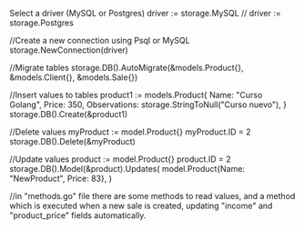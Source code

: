 Select a driver (MySQL or Postgres)
driver := storage.MySQL // driver := storage.Postgres

//Create a new connection using Psql or MySQL
storage.NewConnection(driver)


//Migrate tables
storage.DB().AutoMigrate(&models.Product{}, &models.Client{}, &models.Sale{})


//Insert values to tables
product1 := models.Product{
		Name:         "Curso Golang",
		Price:        350,
		Observations: storage.StringToNull("Curso nuevo"),
	}
storage.DB().Create(&product1)


//Delete values
myProduct := model.Product{}
   myProduct.ID = 2
   storage.DB().Delete(&myProduct)


//Update values
product := model.Product{}
   product.ID = 2
   storage.DB().Model(&product).Updates(
       model.Product{Name: "NewProduct", Price: 83},
   )


//in "methods.go" file there are some methods to read values, and a method which is executed when a new sale is created, updating "income" and "product_price" fields automatically.